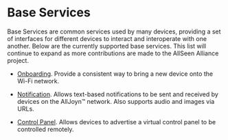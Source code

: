 # Base Services

Base Services are common services used by many devices, providing a 
set of interfaces for different devices to interact and interoperate
with one another. Below are the currently supported base services. 
This list will continue to expand as more contributions are made to 
the AllSeen Alliance project.

* [Onboarding][onboarding]. Provide a consistent way to bring a new device onto
  the Wi-Fi network.

* [Notification][notification]. Allows text-based notifications to be sent and 
  received by devices on the AllJoyn&trade; network. Also supports audio and 
  images via URLs.

* [Control Panel][controlpanel]. Allows devices to advertise a virtual control
  panel to be controlled remotely.
  
[onboarding]: /learn/base-services/onboarding
[notification]: /learn/base-services/notification
[controlpanel]: /learn/base-services/controlpanel
